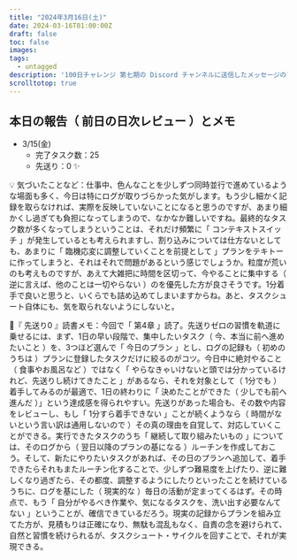 ```yaml
---
title: "2024年3月16日(土)"
date: 2024-03-16T01:00:00Z
draft: false
toc: false
images:
tags: 
  - untagged
description: '100日チャレンジ 第七期の Discord チャンネルに送信したメッセージのアーカイブ'
scrolltotop: true
---
```


## 本日の報告（ 前日の日次レビュー ）とメモ

- 3/15(金)
  - 完了タスク数：25
  - 先送り：0 ✨

💡 気づいたことなど：仕事中、色んなことを少しずつ同時並行で進めているような場面も多く、今日は特にログが取りづらかった気がします。もう少し細かく記録を取らなければ、実際を反映していないことになると思うのですが、あまり細かくし過ぎても負担になってしまうので、なかなか難しいですね。最終的なタスク数が多くなってしまうということは、それだけ頻繁に「 コンテキストスイッチ 」が発生しているとも考えられますし、割り込みについては仕方ないとしても、あまりに「 臨機応変に調整していくことを前提として 」プランをテキトーに作ってしまうと、それはそれで問題があるという感じでしょうか。粒度が荒いのも考えものですが、あえて大雑把に時間を区切って、今やることに集中する（ 逆に言えば、他のことは一切やらない ）のを優先した方が良さそうです。1分着手で良いと思うと、いくらでも詰め込めてしまいますからね。あと、タスクシュート自体にも、気を取られないようにしないと。

🔖『 先送り0 』読書メモ：今回で「 第4章 」読了。先送りゼロの習慣を軌道に乗せるには、まず、1日の早い段階で、集中したいタスク（ 今、本当に前へ進めたいこと ）を、3つほど選んで「 今日のプラン 」とし、ログの記録も（ 初めのうちは ）プランに登録したタスクだけに絞るのがコツ。今日中に絶対やること（ 食事やお風呂など ）ではなく「 やらなきゃいけないと頭では分かっているけれど、先送りし続けてきたこと 」があるなら、それを対象として（ 1分でも ）着手してみるのが最適で、1日の終わりに「 決めたことができた（ 少しでも前へ進んだ ）」という達成感を得られやすい。先送りがあった場合も、その数や内容をレビューし、もし「 1分すら着手できない 」ことが続くようなら（ 時間がないという言い訳は通用しないので ）その真の理由を自覚して、対応していくことができる。実行できたタスクのうち「 継続して取り組みたいもの 」については、そのログから（ 翌日以降のプランの基になる ）ルーチンを作成しておこう。そして、新たにやりたいタスクがあれば、その日のプランへ追加して、着手できたらそれもまたルーチン化することで、少しずつ難易度を上げたり、逆に難しくなり過ぎたら、その都度、調整するようにしたりといったことを続けているうちに、ログを基にした（ 現実的な ）毎日の活動が定まってくるはず。その時点で、もう「 自分がやるべき作業や、気になるタスクを、洗い出す必要なんてない 」ということが、確信できているだろう。現実の記録からプランを組み立てた方が、見積もりは正確になり、無駄も混乱もなく、自責の念を避けられて、自然と習慣を続けられるが、タスクシュート・サイクルを回すことで、それが実現できる。 

